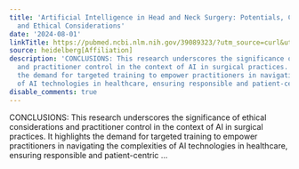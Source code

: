 ```yaml
---
title: 'Artificial Intelligence in Head and Neck Surgery: Potentials, Challenges,
  and Ethical Considerations'
date: '2024-08-01'
linkTitle: https://pubmed.ncbi.nlm.nih.gov/39089323/?utm_source=curl&utm_medium=rss&utm_campaign=pubmed-2&utm_content=1FakS-2QOkCT8HsMOQP1bCRQ4YzyumYOmxmF0moLsQ3dFB1E9V&fc=20220326224207&ff=20240802182554&v=2.18.0.post9+e462414
source: heidelberg[Affiliation]
description: 'CONCLUSIONS: This research underscores the significance of ethical considerations
  and practitioner control in the context of AI in surgical practices. It highlights
  the demand for targeted training to empower practitioners in navigating the complexities
  of AI technologies in healthcare, ensuring responsible and patient-centric ...'
disable_comments: true
---
```

CONCLUSIONS: This research underscores the significance of ethical considerations and practitioner control in the context of AI in surgical practices. It highlights the demand for targeted training to empower practitioners in navigating the complexities of AI technologies in healthcare, ensuring responsible and patient-centric ...